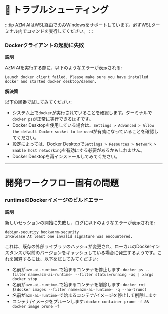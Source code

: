 # 🚧 トラブルシューティング

:::tip
AZM AIはWSL経由でのみWindowsをサポートしています。必ずWSLターミナル内でコマンドを実行してください。
:::

### Dockerクライアントの起動に失敗

**説明**

AZM AIを実行する際に、以下のようなエラーが表示される:
```
Launch docker client failed. Please make sure you have installed docker and started docker desktop/daemon.
```

**解決策**

以下の順番で試してみてください:
* システム上で`docker`が実行されていることを確認します。ターミナルで`docker ps`が正常に実行できるはずです。
* Docker Desktopを使用している場合は、`Settings > Advanced > Allow the default Docker socket to be used`が有効になっていることを確認してください。
* 設定によっては、Docker Desktopで`Settings > Resources > Network > Enable host networking`を有効にする必要があるかもしれません。
* Docker Desktopを再インストールしてみてください。
---

# 開発ワークフロー固有の問題
### runtimeのDockerイメージのビルドエラー

**説明**

新しいセッションの開始に失敗し、ログに以下のようなエラーが表示される:
```
debian-security bookworm-security
InRelease At least one invalid signature was encountered.
```

これは、既存の外部ライブラリのハッシュが変更され、ローカルのDockerインスタンスが以前のバージョンをキャッシュしている場合に発生するようです。これを回避するには、以下を試してみてください:

* 名前が`azm-ai-runtime-`で始まるコンテナを停止します:
  `docker ps --filter name=azm-ai-runtime- --filter status=running -aq | xargs docker stop`
* 名前が`azm-ai-runtime-`で始まるコンテナを削除します:
  `docker rmi $(docker images --filter name=azm-ai-runtime- -q --no-trunc)`
* 名前が`azm-ai-runtime-`で始まるコンテナ/イメージを停止して削除します
* コンテナ/イメージをプルーンします: `docker container prune -f && docker image prune -f`
